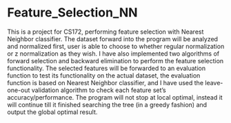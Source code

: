 # Feature_Selection_NN

This is a project for CS172, performing feature selection with Nearest Neighbor classifier. The dataset forward into the program will be analyzed and normalized first, user is able to choose to whether regular normalization or z normalization as they wish. I have also implemented two algorithms of forward selection and backward elimination to perform the feature selection functionality. The selected features will be forwarded to an evaluation function to test its functionality on the actual dataset, the evaluation function is based on Nearest Neighbor classifier, and I have used the leave-one-out validation algorithm to check each feature set’s accuracy/performance. The program will not stop at local optimal, instead it will continue till it finished searching the tree (in a greedy fashion) and output the global optimal result.